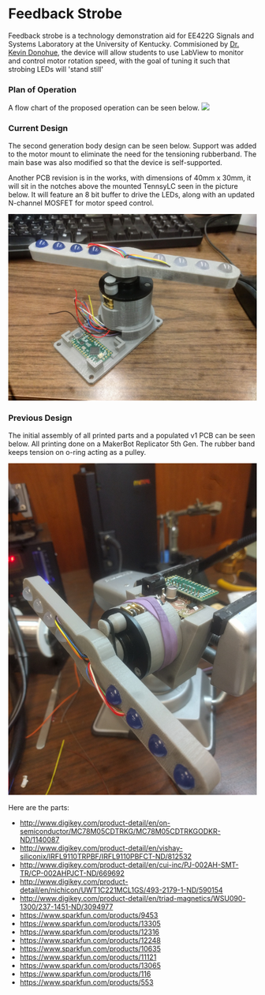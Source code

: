 # Feedback Strobe

Feedback strobe is a technology demonstration aid for EE422G Signals and Systems Laboratory at the University of Kentucky. Commisioned by [Dr. Kevin Donohue](https://www.engr.uky.edu/research/researchers/kevin-donohue/), the device will allow students to use LabView to monitor and control motor rotation speed, with the goal of tuning it such that strobing LEDs will 'stand still'

### Plan of Operation
A flow chart of the proposed operation can be seen below.
<img src="images/feedback-strobe-data-flow.png">


### Current Design
The second generation body design can be seen below. Support was added to the motor mount to eliminate the need for the tensioning rubberband. The main base was also modified so that the device is self-supported.

Another PCB revision is in the works, with dimensions of 40mm x 30mm, it will sit in the notches above the mounted TennsyLC seen in the picture below. It will feature an 8 bit buffer to drive the LEDs, along with an updated N-channel MOSFET for motor speed control. 

<img src="images/v2body.jpg" width="600" />

### Previous Design
The initial assembly of all printed parts and a populated v1 PCB can be seen below. All printing done on a MakerBot Replicator 5th Gen. The rubber band keeps tension on o-ring acting as a pulley.

<img src="images/first-assembly.jpg" width="600" />

Here are the parts:
- http://www.digikey.com/product-detail/en/on-semiconductor/MC78M05CDTRKG/MC78M05CDTRKGODKR-ND/1140087
- http://www.digikey.com/product-detail/en/vishay-siliconix/IRFL9110TRPBF/IRFL9110PBFCT-ND/812532
- http://www.digikey.com/product-detail/en/cui-inc/PJ-002AH-SMT-TR/CP-002AHPJCT-ND/669692
- http://www.digikey.com/product-detail/en/nichicon/UWT1C221MCL1GS/493-2179-1-ND/590154
- http://www.digikey.com/product-detail/en/triad-magnetics/WSU090-1300/237-1451-ND/3094977
- https://www.sparkfun.com/products/9453
- https://www.sparkfun.com/products/13305
- https://www.sparkfun.com/products/12316
- https://www.sparkfun.com/products/12248
- https://www.sparkfun.com/products/10635
- https://www.sparkfun.com/products/11121
- https://www.sparkfun.com/products/13065
- https://www.sparkfun.com/products/116
- https://www.sparkfun.com/products/553
